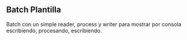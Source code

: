 ## Batch Plantilla

Batch con un simple reader, process y writer para mostrar por consola escribiendo, procesando, escribiendo.
